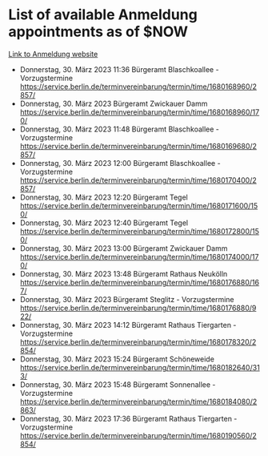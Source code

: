 # List of available Anmeldung appointments as of $NOW
[Link to Anmeldung website](https://service.berlin.de/terminvereinbarung/termin/tag.php?termin=1&anliegen[]=120686&dienstleisterlist=122210,122217,327316,122219,327312,122227,327314,122231,327346,122243,327348,122254,122252,329742,122260,329745,122262,329748,122271,327278,122273,327274,122277,327276,330436,122280,327294,122282,327290,122284,327292,122291,327270,122285,327266,122286,327264,122296,327268,150230,329760,122297,327286,122294,327284,122312,329763,122314,329775,122304,327330,122311,327334,122309,327332,317869,122281,327352,122279,329772,122283,122276,327324,122274,327326,122267,329766,122246,327318,122251,327320,122257,327322,122208,327298,122226,327300&herkunft=http%3A%2F%2Fservice.berlin.de%2Fdienstleistung%2F120686%2F)
- Donnerstag, 30. März 2023 11:36 Bürgeramt Blaschkoallee - Vorzugstermine https://service.berlin.de/terminvereinbarung/termin/time/1680168960/2857/
- Donnerstag, 30. März 2023  Bürgeramt Zwickauer Damm https://service.berlin.de/terminvereinbarung/termin/time/1680168960/170/
- Donnerstag, 30. März 2023 11:48 Bürgeramt Blaschkoallee - Vorzugstermine https://service.berlin.de/terminvereinbarung/termin/time/1680169680/2857/
- Donnerstag, 30. März 2023 12:00 Bürgeramt Blaschkoallee - Vorzugstermine https://service.berlin.de/terminvereinbarung/termin/time/1680170400/2857/
- Donnerstag, 30. März 2023 12:20 Bürgeramt Tegel https://service.berlin.de/terminvereinbarung/termin/time/1680171600/150/
- Donnerstag, 30. März 2023 12:40 Bürgeramt Tegel https://service.berlin.de/terminvereinbarung/termin/time/1680172800/150/
- Donnerstag, 30. März 2023 13:00 Bürgeramt Zwickauer Damm https://service.berlin.de/terminvereinbarung/termin/time/1680174000/170/
- Donnerstag, 30. März 2023 13:48 Bürgeramt Rathaus Neukölln https://service.berlin.de/terminvereinbarung/termin/time/1680176880/167/
- Donnerstag, 30. März 2023  Bürgeramt Steglitz - Vorzugstermine https://service.berlin.de/terminvereinbarung/termin/time/1680176880/922/
- Donnerstag, 30. März 2023 14:12 Bürgeramt Rathaus Tiergarten - Vorzugstermine https://service.berlin.de/terminvereinbarung/termin/time/1680178320/2854/
- Donnerstag, 30. März 2023 15:24 Bürgeramt Schöneweide https://service.berlin.de/terminvereinbarung/termin/time/1680182640/313/
- Donnerstag, 30. März 2023 15:48 Bürgeramt Sonnenallee - Vorzugstermine https://service.berlin.de/terminvereinbarung/termin/time/1680184080/2863/
- Donnerstag, 30. März 2023 17:36 Bürgeramt Rathaus Tiergarten - Vorzugstermine https://service.berlin.de/terminvereinbarung/termin/time/1680190560/2854/
